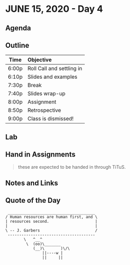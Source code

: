 # JUNE 15, 2020 - Day 4

## Agenda

## Outline

| Time   | Objective                        |
| -------|:---------------------------------|
| 6:00p  | Roll Call and settling in        |
| 6:10p  | Slides and examples              |
| 7:30p  | Break                            |
| 7:40p  | Slides wrap-up                   |
| 8:00p  | Assignment                       |
| 8:50p  | Retrospective                    |
| 9:00p  | Class is dismissed!              |

## Lab

## Hand in Assignments
>these are expected to be handed in through TiTuS.

## Notes and Links

## Quote of the Day

```
 ______________________________________
/ Human resources are human first, and \
| resources second.                    |
|                                      |
\ -- J. Garbers                        /
 --------------------------------------
        \   ^__^
         \  (oo)\_______
            (__)\       )\/\
                ||----w |
                ||     ||

```
